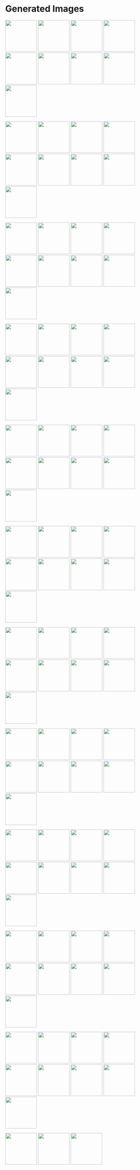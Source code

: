 # Generated Images



<img src="2025_09_16_01.webp" width="100"/> <img src="2025_09_16_02.webp" width="100"/> <img src="2025_09_16_03.webp" width="100"/> <img src="2025_09_16_04.webp" width="100"/> <img src="2025_09_16_05.webp" width="100"/> <img src="2025_09_16_06.webp" width="100"/> <img src="2025_09_16_07.webp" width="100"/> <img src="2025_09_16_08.webp" width="100"/> <img src="2025_09_16_09.webp" width="100"/>

<img src="2025_09_16_10.webp" width="100"/> <img src="2025_09_16_100.webp" width="100"/> <img src="2025_09_16_101.webp" width="100"/> <img src="2025_09_16_102.webp" width="100"/> <img src="2025_09_16_11.webp" width="100"/> <img src="2025_09_16_12.webp" width="100"/> <img src="2025_09_16_13.webp" width="100"/> <img src="2025_09_16_14.webp" width="100"/> <img src="2025_09_16_15.webp" width="100"/>

<img src="2025_09_16_16.webp" width="100"/> <img src="2025_09_16_17.webp" width="100"/> <img src="2025_09_16_18.webp" width="100"/> <img src="2025_09_16_19.webp" width="100"/> <img src="2025_09_16_20.webp" width="100"/> <img src="2025_09_16_21.webp" width="100"/> <img src="2025_09_16_22.webp" width="100"/> <img src="2025_09_16_23.webp" width="100"/> <img src="2025_09_16_24.webp" width="100"/>

<img src="2025_09_16_25.webp" width="100"/> <img src="2025_09_16_26.webp" width="100"/> <img src="2025_09_16_27.webp" width="100"/> <img src="2025_09_16_28.webp" width="100"/> <img src="2025_09_16_29.webp" width="100"/> <img src="2025_09_16_30.webp" width="100"/> <img src="2025_09_16_31.webp" width="100"/> <img src="2025_09_16_32.webp" width="100"/> <img src="2025_09_16_33.webp" width="100"/>

<img src="2025_09_16_34.webp" width="100"/> <img src="2025_09_16_35.webp" width="100"/> <img src="2025_09_16_36.webp" width="100"/> <img src="2025_09_16_37.webp" width="100"/> <img src="2025_09_16_38.webp" width="100"/> <img src="2025_09_16_39.webp" width="100"/> <img src="2025_09_16_40.webp" width="100"/> <img src="2025_09_16_41.webp" width="100"/> <img src="2025_09_16_42.webp" width="100"/>

<img src="2025_09_16_43.webp" width="100"/> <img src="2025_09_16_44.webp" width="100"/> <img src="2025_09_16_45.webp" width="100"/> <img src="2025_09_16_46.webp" width="100"/> <img src="2025_09_16_47.webp" width="100"/> <img src="2025_09_16_48.webp" width="100"/> <img src="2025_09_16_49.webp" width="100"/> <img src="2025_09_16_50.webp" width="100"/> <img src="2025_09_16_51.webp" width="100"/>

<img src="2025_09_16_52.webp" width="100"/> <img src="2025_09_16_53.webp" width="100"/> <img src="2025_09_16_54.webp" width="100"/> <img src="2025_09_16_55.webp" width="100"/> <img src="2025_09_16_56.webp" width="100"/> <img src="2025_09_16_57.webp" width="100"/> <img src="2025_09_16_58.webp" width="100"/> <img src="2025_09_16_59.webp" width="100"/> <img src="2025_09_16_60.webp" width="100"/>

<img src="2025_09_16_61.webp" width="100"/> <img src="2025_09_16_62.webp" width="100"/> <img src="2025_09_16_63.webp" width="100"/> <img src="2025_09_16_64.webp" width="100"/> <img src="2025_09_16_65.webp" width="100"/> <img src="2025_09_16_66.webp" width="100"/> <img src="2025_09_16_67.webp" width="100"/> <img src="2025_09_16_68.webp" width="100"/> <img src="2025_09_16_69.webp" width="100"/>

<img src="2025_09_16_70.webp" width="100"/> <img src="2025_09_16_71.webp" width="100"/> <img src="2025_09_16_72.webp" width="100"/> <img src="2025_09_16_73.webp" width="100"/> <img src="2025_09_16_74.webp" width="100"/> <img src="2025_09_16_75.webp" width="100"/> <img src="2025_09_16_76.webp" width="100"/> <img src="2025_09_16_77.webp" width="100"/> <img src="2025_09_16_78.webp" width="100"/>

<img src="2025_09_16_79.webp" width="100"/> <img src="2025_09_16_80.webp" width="100"/> <img src="2025_09_16_81.webp" width="100"/> <img src="2025_09_16_82.webp" width="100"/> <img src="2025_09_16_83.webp" width="100"/> <img src="2025_09_16_84.webp" width="100"/> <img src="2025_09_16_85.webp" width="100"/> <img src="2025_09_16_86.webp" width="100"/> <img src="2025_09_16_87.webp" width="100"/>

<img src="2025_09_16_88.webp" width="100"/> <img src="2025_09_16_89.webp" width="100"/> <img src="2025_09_16_90.webp" width="100"/> <img src="2025_09_16_91.webp" width="100"/> <img src="2025_09_16_92.webp" width="100"/> <img src="2025_09_16_93.webp" width="100"/> <img src="2025_09_16_94.webp" width="100"/> <img src="2025_09_16_95.webp" width="100"/> <img src="2025_09_16_96.webp" width="100"/>

<img src="2025_09_16_97.webp" width="100"/> <img src="2025_09_16_98.webp" width="100"/> <img src="2025_09_16_99.webp" width="100"/>